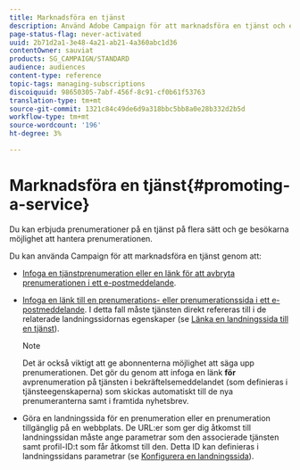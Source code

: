 ```yaml
---
title: Marknadsföra en tjänst
description: Använd Adobe Campaign för att marknadsföra en tjänst och engagera era kunder genom dedikerade landningssidor, e-postmeddelanden eller direkt på er webbplats.
page-status-flag: never-activated
uuid: 2b71d2a1-3e48-4a21-ab21-4a360abc1d36
contentOwner: sauviat
products: SG_CAMPAIGN/STANDARD
audience: audiences
content-type: reference
topic-tags: managing-subscriptions
discoiquuid: 98650305-7abf-456f-8c91-cf0b61f53763
translation-type: tm+mt
source-git-commit: 1321c84c49de6d9a318bbc5bb8a0e28b332d2b5d
workflow-type: tm+mt
source-wordcount: '196'
ht-degree: 3%

---
```



# Marknadsföra en tjänst{#promoting-a-service}

Du kan erbjuda prenumerationer på en tjänst på flera sätt och ge besökarna möjlighet att hantera prenumerationen.

Du kan använda Campaign för att marknadsföra en tjänst genom att:

* [Infoga en tjänstprenumeration eller en länk för att avbryta prenumerationen i ett e-postmeddelande](../../designing/using/links.md#inserting-a-link).

* [Infoga en länk till en prenumerations- eller prenumerationssida i ett e-postmeddelande](../../designing/using/links.md). I detta fall måste tjänsten direkt refereras till i de relaterade landningssidornas egenskaper (se [Länka en landningssida till en tjänst](../../channels/using/configuring-landing-page.md#linking-a-landing-page-to-a-service)).

   >[!NOTE]
   >
   >Det är också viktigt att ge abonnenterna möjlighet att säga upp prenumerationen. Det gör du genom att infoga en länk <b>för</b> avprenumeration på tjänsten i bekräftelsemeddelandet (som definieras i tjänsteegenskaperna) som skickas automatiskt till de nya prenumeranterna samt i framtida nyhetsbrev.

* Göra en landningssida för en prenumeration eller en prenumeration tillgänglig på en webbplats. De URL:er som ger dig åtkomst till landningssidan måste ange parametrar som den associerade tjänsten samt profil-ID:t som får åtkomst till den. Detta ID kan definieras i landningssidans parametrar (se [Konfigurera en landningssida](../../channels/using/configuring-landing-page.md)).

